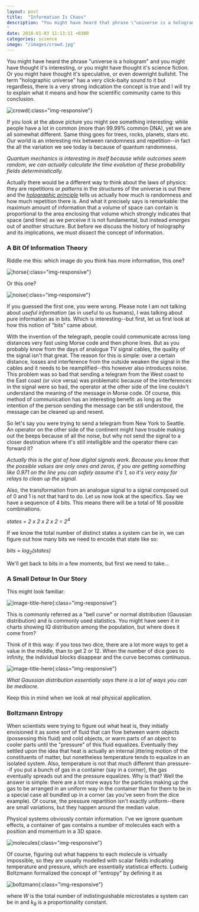 ```yaml
---
layout: post
title:  "Information Is Chaos"
description: "You might have heard that phrase \"universe is a hologram\" and you might have thought it's interesting, you might have thought it's science fiction, you might have thought it's speculative or even downright bullshit. The term \"holographic universe\" has a very click-baity sound to it but regardless...
"
date: 2018-01-03 11:13:11 +0300
categories: science
image: "/images/crowd.jpg"
---
```

You might have heard the phrase "universe is a hologram" and you might have thought it's interesting, or you might have thought it's science fiction. Or you might have thought it's speculative, or even downright bullshit. The term "holographic universe" has a very click-baity sound to it but regardless, there is a very strong indication the concept is true and I will try to explain what it means and how the scientific community came to this conclusion.

![crowd](/images/crowd.jpg){:class="img-responsive"}

If you look at the above picture you might see something interesting: while people have a lot in common (more than 99.99% common DNA), yet we are all somewhat different. Same thing goes for trees, rocks, planets, stars etc. Our world is an interesting mix between randomness and repetition--in fact the all the variation we see today is because of quantum randomness.

*Quantum mechanics is interesting in itself because while outcomes seem random, we can actually calculate the time evolution of these probability fields deterministically.*

Actually there would be a different way to think about the laws of physics: they are repetitions or *patterns* in the structures of the universe is out there and the *[holographic principle](https://en.wikipedia.org/wiki/Holographic_principle)* tells us actually how much is randomness and how much repetition there is. And what it precisely says is remarkable: the maximum amount of information that a volume of space can contain is proportional to the area enclosing that volume which strongly indicates that space (and time) as we perceive it is not fundamental, but instead *emerges* out of another structure. But before we discuss the history of holography and its implications, we must dissect the concept of information.

### A Bit Of Information Theory
Riddle me this: which image do you think has more information, this one?

![horse](/images/horse.jpg){:class="img-responsive"}

Or this one?

![noise](/images/noise.jpg){:class="img-responsive"}

If you guessed the first one, you were wrong. Please note I am not talking about *useful information* (as in useful to us humans), I was talking about pure information as in bits. Which is interesting--but first, let us first look at how this notion of "bits" came about.

With the invention of the telegraph, people could communicate across long distances very fast using Morse code and then phone lines. But as you probably know from the days of analogue TV signal cables, the quality of the signal isn't that great. The reason for this is simple: over a certain distance, losses and interference from the outside weaken the signal in the cables and it needs to be reamplified--this however also introduces noise. This problem was so bad that sending a telegram from the West coast to the East coast (or vice versa) was problematic because of the interferences in the signal were so bad, the operator at the other side of the line couldn't understand the meaning of the message in Morse code. Of course, this method of communication has an interesting benefit: as long as the intention of the person sending the message can be still understood, the message can be cleaned up and resent.

So let's say you were trying to send a telegram from New York to Seattle. An operator on the other side of the continent might have trouble making out the beeps because of all the noise, but why not send the signal to a closer destination where it's still intelligible and the operator there can forward it?

*Actually this is the gist of how digital signals work. Because you know that the possible values are only ones and zeros, if you are getting something like 0.971 on the line you can safely assume it's 1, so it's very easy for relays to clean up the signal.*

Also, the transformation from an analogue signal to a signal composed out of 0 and 1 is not that hard to do. Let us now look at the specifics. Say we have a sequence of 4 bits. This means there will be a total of 16 possible combinations.

*states = 2 x 2 x 2 x 2 = 2<sup>4</sup>*

If we know the total number of distinct states a system can be in, we can figure out how many bits we need to encode that state like so:

*bits = log<sub>2</sub>(states)*

We'll get back to bits in a few moments, but first we need to take...

### A Small Detour In Our Story
This might look familiar:

![image-title-here](/images/normal_distribution.png){:class="img-responsive"}

This is commonly referred as a "bell curve" or normal distribution (Gaussian distribution) and is commonly used statistics. You might have seen it in charts showing IQ distribution among the population, but where does it come from?

Think of it this way: if you toss two dice, there are a lot more ways to get a value in the middle, than to get 2 or 12. When the number of dice goes to infinity, the individual blocks disappear and the curve becomes continuous.

![image-title-here](/images/probab3.jpg){:class="img-responsive"}

*What Gaussian distribution essentially says there is a lot of ways you can be mediocre.*

Keep this in mind when we look at real physical application.

### Boltzmann Entropy
When scientists were trying to figure out what heat is, they initially envisioned it as some sort of fluid that can flow between warm objects (possessing this fluid) and cold objects, or warm parts of an object to cooler parts until the "pressure" of this fluid equalizes. Eventually they settled upon the idea that heat is actually an internal jittering motion of the constituents of matter, but nonetheless temperature tends to equalize in an isolated system. Also, temperature is not that much different than pressure--if you put a bunch of gas in a container (say in a corner), the gas eventually spreads out and the pressure equalizes. Why is that? Well the answer is simple: there are a lot more ways for the particles making up the gas to be arranged in an uniform way in the container than for them to be in a special case all bundled up in a corner (as you've seen from the dice example). Of course, the pressure repartition isn't exactly uniform--there are small variations, but they happen around the median value.

Physical systems obviously contain information. I've we ignore quantum effects, a container of gas contains a number of molecules each with a position and momentum in a 3D space.

![molecules](/images/molecules.png){:class="img-responsive"}

Of course, figuring out what happens to each molecule is virtually impossible, so they are usually modelled with scalar fields indicating temperature and pressure, which are essentially statistical effects. Ludwig Boltzmann formalized the concept of "entropy" by defining it as

![boltzmann](/images/boltzmann.svg){:class="img-responsive"}

where *W* is the total number of indistinguishable microstates a system can be in and *k<sub>B</sub>* is a proportionality constant.
